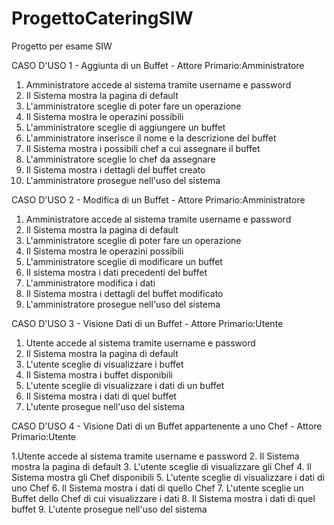 # ProgettoCateringSIW

Progetto per esame SIW

CASO D'USO 1 - Aggiunta di un Buffet - Attore Primario:Amministratore

1. Amministratore accede al sistema tramite username e password
2. Il Sistema mostra la pagina di default
3. L'amministratore sceglie di poter fare un operazione
4. Il Sistema mostra le operazini possibili
5. L'amministratore sceglie di aggiungere un buffet
6. L'amministratore inserisce il nome e la descrizione del buffet
7. Il Sistema mostra i possibili chef a cui assegnare il buffet
8. L'amministratore sceglie lo chef da assegnare
9. Il Sistema mostra i dettagli del buffet creato
10. L'amministratore prosegue nell'uso del sistema

CASO D'USO 2 - Modifica di un Buffet - Attore Primario:Amministratore

1. Amministratore accede al sistema tramite username e password
2. Il Sistema mostra la pagina di default
3. L'amministratore sceglie di poter fare un operazione
4. Il Sistema mostra le operazini possibili
5. L'amministratore sceglie di modificare un buffet
6. Il sistema mostra i dati precedenti del buffet
7. L'amministratore modifica i dati
8. Il Sistema mostra i dettagli del buffet modificato
9. L'amministratore prosegue nell'uso del sistema

CASO D'USO 3 - Visione Dati di un Buffet - Attore Primario:Utente

1. Utente accede al sistema tramite username e password
2. Il Sistema mostra la pagina di default
3. L'utente sceglie di visualizzare i buffet
4. Il Sistema mostra i buffet disponibili
5. L'utente sceglie di visualizzare i dati di un buffet
6. Il Sistema mostra i dati di quel buffet
7. L'utente prosegue nell'uso del sistema

CASO D'USO 4 - Visione Dati di un Buffet appartenente a uno Chef - Attore Primario:Utente

1.Utente accede al sistema tramite username e password 2. Il Sistema mostra la pagina di default 3. L'utente sceglie di visualizzare gli Chef 4. Il Sistema mostra gli Chef disponibili 5. L'utente sceglie di visualizzare i dati di uno Chef 6. Il Sistema mostra i dati di quello Chef 7. L'utente sceglie un Buffet dello Chef di cui visualizzare i dati 8. Il Sistema mostra i dati di quel buffet 9. L'utente prosegue nell'uso del sistema
